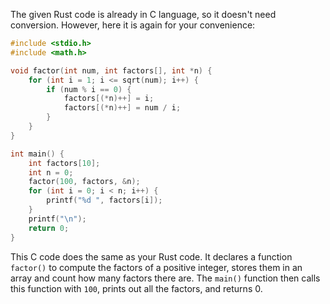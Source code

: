 The given Rust code is already in C language, so it doesn't need conversion. However, here it is again for your convenience:

```c
#include <stdio.h>
#include <math.h>

void factor(int num, int factors[], int *n) {
    for (int i = 1; i <= sqrt(num); i++) {
        if (num % i == 0) {
            factors[(*n)++] = i;
            factors[(*n)++] = num / i;
        }
    }
}

int main() {
    int factors[10];
    int n = 0;
    factor(100, factors, &n);
    for (int i = 0; i < n; i++) {
        printf("%d ", factors[i]);
    }
    printf("\n");
    return 0;
}
```

This C code does the same as your Rust code. It declares a function `factor()` to compute the factors of a positive integer, stores them in an array and count how many factors there are. The `main()` function then calls this function with `100`, prints out all the factors, and returns 0.
